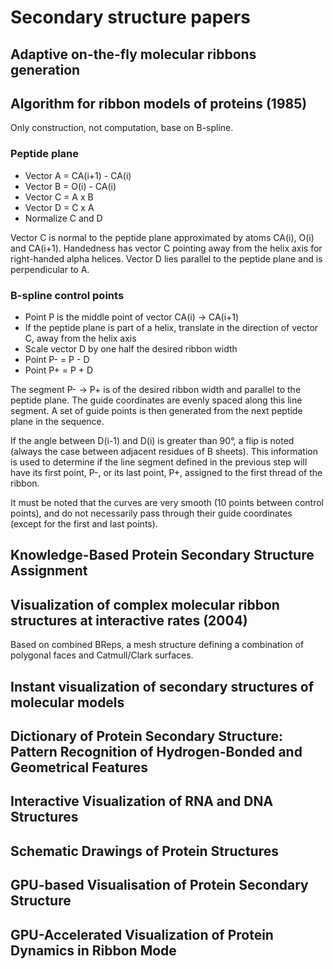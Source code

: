 # Secondary structure papers

## Adaptive on-the-fly molecular ribbons generation

## Algorithm for ribbon models of proteins (1985)

Only construction, not computation, base on B-spline.

### Peptide plane

- Vector A = CA(i+1) - CA(i)
- Vector B = O(i) - CA(i)
- Vector C = A x B
- Vector D = C x A
- Normalize C and D

Vector C is normal to the peptide plane approximated by atoms CA(i), O(i) and CA(i+1).
Handedness has vector C pointing away from the helix axis for right-handed alpha helices.
Vector D lies parallel to the peptide plane and is perpendicular to A.

### B-spline control points

- Point P is the middle point of vector CA(i) -> CA(i+1)
- If the peptide plane is part of a helix, translate in the direction of vector C, away from the helix axis
- Scale vector D by one half the desired ribbon width
- Point P- = P - D
- Point P+ = P + D

The segment P- -> P+ is of the desired ribbon width and parallel to the peptide plane.
The guide coordinates are evenly spaced along this line segment.
A set of guide points is then generated from the next peptide plane in the sequence.

If the angle between D(i-1) and D(i) is greater than 90°, a flip is noted (always the case between adjacent residues of B sheets).
This information is used to determine if the line segment defined in the previous step will have its first point, P-, or its last point, P+, assigned to the first thread of the ribbon.

It must be noted that the curves are very smooth (10 points between control points), and do not necessarily pass through their guide coordinates (except for the first and last points).

## Knowledge-Based Protein Secondary Structure Assignment

## Visualization of complex molecular ribbon structures at interactive rates (2004)

Based on combined BReps, a mesh structure defining a combination of polygonal faces and Catmull/Clark surfaces.

## Instant visualization of secondary structures of molecular models

## Dictionary of Protein Secondary Structure: Pattern Recognition of Hydrogen-Bonded and Geometrical Features

## Interactive Visualization of RNA and DNA Structures

## Schematic Drawings of Protein Structures

## GPU-based Visualisation of Protein Secondary Structure

## GPU-Accelerated Visualization of Protein Dynamics in Ribbon Mode